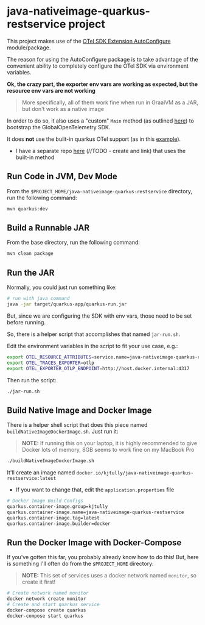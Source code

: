 # java-nativeimage-quarkus-restservice project

This project makes use of the [OTel SDK Extension AutoConfigure](https://github.com/open-telemetry/opentelemetry-java/tree/main/sdk-extensions/autoconfigure) module/package.  

The reason for using the AutoConfigure package is to take advantage of the convenient ability to completely configure the OTel SDK via environment variables.

__Ok, the crazy part, the exporter env vars are working as expected, but the resource env vars are not working__
> More specifically, all of them work fine when run in GraalVM as a JAR, but don't work as a native image

In order to do so, it also uses a "custom" `Main` method (as outlined [here](https://quarkus.io/guides/lifecycle)) to bootstrap the GlobalOpenTelemetry SDK.

It does  __not__  use the built-in quarkus OTel support (as in this [example](https://quarkus.io/guides/opentelemetry)).
- I have a separate repo [here](http://todo) (//TODO - create and link) that uses the built-in method

## Run Code in JVM, Dev Mode

From the `$PROJECT_HOME/java-nativeimage-quarkus-restservice` directory, run the following command:

```bash
mvn quarkus:dev
```

## Build a Runnable JAR

From the base directory, run the following command:

```bash
mvn clean package
```

## Run the JAR

Normally, you could just run something like:

```bash
# run with java command
java -jar target/quarkus-app/quarkus-run.jar
```

But, since we are configuring the SDK with env vars, those need to be set before running.

So, there is a helper script that accomplishes that named `jar-run.sh`.

Edit the environment variables in the script to fit your use case, e.g.:

```bash
export OTEL_RESOURCE_ATTRIBUTES=service.name=java-nativeimage-quarkus-restservice,service.namespace=kjt-java-nativeimage
export OTEL_TRACES_EXPORTER=otlp
export OTEL_EXPORTER_OTLP_ENDPOINT=http://host.docker.internal:4317
```

Then run the script:

```bash
./jar-run.sh
```

## Build Native Image and Docker Image

There is a helper shell script that does this piece named `buildNativeImageDockerImage.sh`.  Just run it:

> __NOTE:__  If running this on your laptop, it is highly recommended to give Docker lots of memory, 8GB seems to work fine on my MacBook Pro

```bash
./buildNativeImageDockerImage.sh
```

It'll create an image named `docker.io/kjtully/java-nativeimage-quarkus-restservice:latest`
- If you want to change that, edit the `application.properties` file

```bash
# Docker Image Build Configs
quarkus.container-image.group=kjtully
quarkus.container-image.name=java-nativeimage-quarkus-restservice
quarkus.container-image.tag=latest
quarkus.container-image.builder=docker
```

## Run the Docker Image with Docker-Compose

If you've gotten this far, you probably already know how to do this! But, here is something I'll often do from the `$PROJECT_HOME` directory:

> __NOTE:__  This set of services uses a docker network named `monitor`, so create it first!

```bash
# Create network named monitor
docker network create monitor
# Create and start quarkus service
docker-compose create quarkus
docker-compose start quarkus
```



